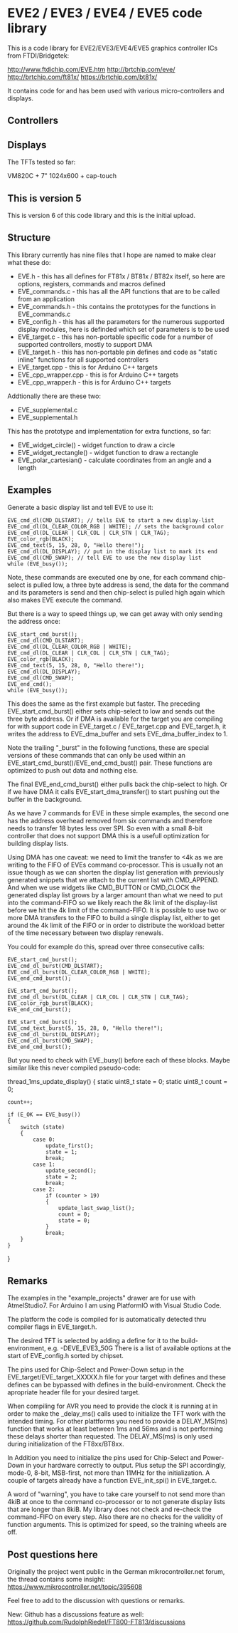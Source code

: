# EVE2 / EVE3 / EVE4 / EVE5 code library
This is a code library for EVE2/EVE3/EVE4/EVE5 graphics controller ICs from FTDI/Bridgetek:

http://www.ftdichip.com/EVE.htm
http://brtchip.com/eve/
http://brtchip.com/ft81x/
https://brtchip.com/bt81x/

It contains code for and has been used with various micro-controllers and displays.

## Controllers


## Displays

The TFTs tested so far:

VM820C + 7" 1024x600 + cap-touch


## This is version 5

This is version 6 of this code library and this is the initial upload.


## Structure

This library currently has nine files that I hope are named to make clear what these do:

- EVE.h - this has all defines for FT81x / BT81x / BT82x itself, so here are options, registers, commands and macros defined
- EVE_commands.c - this has all the API functions that are to be called from an application
- EVE_commands.h - this contains the prototypes for the functions in EVE_commands.c
- EVE_config.h - this has all the parameters for the numerous supported display modules, here is definded which set of parameters is to be used
- EVE_target.c - this has non-portable specific code for a number of supported controllers, mostly to support DMA
- EVE_target.h - this has non-portable pin defines and code as "static inline" functions for all supported controllers
- EVE_target.cpp - this is for Arduino C++ targets
- EVE_cpp_wrapper.cpp - this is for Arduino C++ targets
- EVE_cpp_wrapper.h - this is for Arduino C++ targets

Addtionally there are these two:
- EVE_supplemental.c
- EVE_supplemental.h

This has the prototype and implementation for extra functions, so far:
- EVE_widget_circle() - widget function to draw a circle
- EVE_widget_rectangle() - widget function to draw a rectangle
- EVE_polar_cartesian() - calculate coordinates from an angle and a length

## Examples

Generate a basic display list and tell EVE to use it:
````
EVE_cmd_dl(CMD_DLSTART); // tells EVE to start a new display-list
EVE_cmd_dl(DL_CLEAR_COLOR_RGB | WHITE); // sets the background color
EVE_cmd_dl(DL_CLEAR | CLR_COL | CLR_STN | CLR_TAG);
EVE_color_rgb(BLACK);
EVE_cmd_text(5, 15, 28, 0, "Hello there!");
EVE_cmd_dl(DL_DISPLAY); // put in the display list to mark its end
EVE_cmd_dl(CMD_SWAP); // tell EVE to use the new display list
while (EVE_busy());
````

Note, these commands are executed one by one, for each command chip-select is pulled low, a three byte address is send, the data for the command and its parameters is send and then chip-select is pulled high again which also makes EVE execute the command.

But there is a way to speed things up, we can get away with only sending the address once:
````
EVE_start_cmd_burst();
EVE_cmd_dl(CMD_DLSTART);
EVE_cmd_dl(DL_CLEAR_COLOR_RGB | WHITE);
EVE_cmd_dl(DL_CLEAR | CLR_COL | CLR_STN | CLR_TAG);
EVE_color_rgb(BLACK);
EVE_cmd_text(5, 15, 28, 0, "Hello there!");
EVE_cmd_dl(DL_DISPLAY);
EVE_cmd_dl(CMD_SWAP);
EVE_end_cmd();
while (EVE_busy());
````

This does the same as the first example but faster.
The preceding EVE_start_cmd_burst() either sets chip-select to low and sends out the three byte address.
Or if DMA is available for the target you are compiling for with support code in EVE_target.c / EVE_target.cpp and EVE_target.h, it writes the address to EVE_dma_buffer and sets EVE_dma_buffer_index to 1.

Note the trailing "_burst" in the following functions, these are special versions of these commands that can only be used within an EVE_start_cmd_burst()/EVE_end_cmd_bust() pair.
These functions are optimized to push out data and nothing else.

The final EVE_end_cmd_burst() either pulls back the chip-select to high.
Or if we have DMA it calls EVE_start_dma_transfer() to start pushing out the buffer in the background.

As we have 7 commands for EVE in these simple examples, the second one has the address overhead removed from six commands and therefore needs to transfer 18 bytes less over SPI.
So even with a small 8-bit controller that does not support DMA this is a usefull optimization for building display lists.

Using DMA has one caveat: we need to limit the transfer to <4k as we are writing to the FIFO of EVEs command co-processor. This is usually not an issue though as we can shorten the display list generation with previously generated snippets that we attach to the current list with CMD_APPEND. And when we use widgets like CMD_BUTTON or CMD_CLOCK the generated display list grows by a larger amount than what we need to put into the command-FIFO so we likely reach the 8k limit of the display-list before we hit the 4k limit of the command-FIFO.
It is possible to use two or more DMA transfers to the FIFO to build a single display list, either to get around the 4k limit of the FIFO or in order to distribute the workload better of the time necessary between two display renewals.

You could for example do this, spread over three consecutive calls:
````
EVE_start_cmd_burst();
EVE_cmd_dl_burst(CMD_DLSTART);
EVE_cmd_dl_burst(DL_CLEAR_COLOR_RGB | WHITE);
EVE_end_cmd_burst();
````

````
EVE_start_cmd_burst();
EVE_cmd_dl_burst(DL_CLEAR | CLR_COL | CLR_STN | CLR_TAG);
EVE_color_rgb_burst(BLACK);
EVE_end_cmd_burst();
````

````
EVE_start_cmd_burst();
EVE_cmd_text_burst(5, 15, 28, 0, "Hello there!");
EVE_cmd_dl_burst(DL_DISPLAY);
EVE_cmd_dl_burst(CMD_SWAP);
EVE_end_cmd_burst();
````

But you need to check with EVE_busy() before each of these blocks.
Maybe similar like this never compiled pseudo-code:

thread_1ms_update_display()
{
    static uint8_t state = 0;
    static uint8_t count = 0;

    count++;

    if (E_OK == EVE_busy())
    {
        switch (state)
        {
            case 0:
                update_first();
                state = 1;
                break;
            case 1:
                update_second();
                state = 2;
                break;
            case 2:
                if (counter > 19)
                {
                    update_last_swap_list();
                    count = 0;
                    state = 0;
                }
                break;
        }
    }
}


## Remarks

The examples in the "example_projects" drawer are for use with AtmelStudio7.
For Arduino I am using PlatformIO with Visual Studio Code.

The platform the code is compiled for is automatically detected thru compiler flags in EVE_target.h.

The desired TFT is selected by adding a define for it to the build-environment, e.g. -DEVE_EVE3_50G
There is a list of available options at the start of EVE_config.h sorted by chipset.

The pins used for Chip-Select and Power-Down setup in the EVE_target/EVE_target_XXXXX.h file for your target with defines and these defines can be bypassed with defines in the build-environment.
Check the apropriate header file for your desired target.

When compiling for AVR you need to provide the clock it is running at in order to make the _delay_ms() calls used to initialize the TFT work with the intended timing.
For other plattforms you need to provide a DELAY_MS(ms) function that works at least between 1ms and 56ms and is not performing these delays shorter than requested.
The DELAY_MS(ms) is only used during initialization of the FT8xx/BT8xx.

In Addition you need to initialize the pins used for Chip-Select and Power-Down in your hardware correctly to output.
Plus setup the SPI accordingly, mode-0, 8-bit, MSB-first, not more than 11MHz for the initialization.
A couple of targets already have a function EVE_init_spi() in EVE_target.c.

A word of "warning", you have to take care yourself to not send more than 4kiB at once to the command co-processor
or to not generate display lists that are longer than 8kiB.
My library does not check and re-check the command-FIFO on every step.
Also there are no checks for the validity of function arguments.
This is optimized for speed, so the training wheels are off.

## Post questions here

Originally the project went public in the German mikrocontroller.net forum, the thread contains some insight: https://www.mikrocontroller.net/topic/395608

Feel free to add to the discussion with questions or remarks.

New: Github has a discussions feature as well: https://github.com/RudolphRiedel/FT800-FT813/discussions
